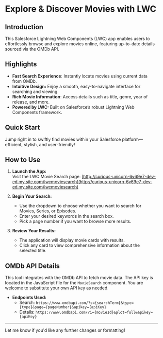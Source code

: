 # Explore & Discover Movies with LWC

## Introduction
This Salesforce Lightning Web Components (LWC) app enables users to effortlessly browse and explore movies online, featuring up-to-date details sourced via the OMDb API.

## Highlights
- **Fast Search Experience:** Instantly locate movies using current data from OMDb.
- **Intuitive Design:** Enjoy a smooth, easy-to-navigate interface for searching and viewing.
- **Rich Movie Information:** Access details such as title, genre, year of release, and more.
- **Powered by LWC:** Built on Salesforce’s robust Lightning Web Components framework.

## Quick Start
Jump right in to swiftly find movies within your Salesforce platform—efficient, stylish, and user-friendly!

## How to Use
1. **Launch the App:**  
   Visit the LWC Movie Search page: [http://curious-unicorn-6v69e7-dev-ed.my.site.com/lwcmoviesearch](http://curious-unicorn-6v69e7-dev-ed.my.site.com/lwcmoviesearch)

2. **Begin Your Search:**  
   - Use the dropdown to choose whether you want to search for Movies, Series, or Episodes.
   - Enter your desired keywords in the search box.
   - Pick a page number if you want to browse more results.

3. **Review Your Results:**  
   - The application will display movie cards with results.
   - Click any card to view comprehensive information about the selected title.

## OMDb API Details
This tool integrates with the OMDb API to fetch movie data. The API key is located in the JavaScript file for the `MovieSearch` component. You are welcome to substitute your own API key as needed.

- **Endpoints Used:**
  - Search: `https://www.omdbapi.com/?s={searchTerm}&type={type}&page={pageNumber}&apikey={apiKey}`
  - Details: `https://www.omdbapi.com/?i={movieId}&plot=full&apikey={apiKey}`

---

Let me know if you'd like any further changes or formatting!